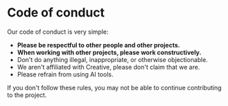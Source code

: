 # Code of conduct

Our code of conduct is very simple:
- **Please be respectful to other people and other projects.**
- **When working with other projects, please work constructively.**
- Don't do anything illegal, inappropriate, or otherwise objectionable.
- We aren't affiliated with Creative, please don't claim that we are.
- Please refrain from using AI tools.

If you don't follow these rules, you may not be able to continue contributing to the project.

